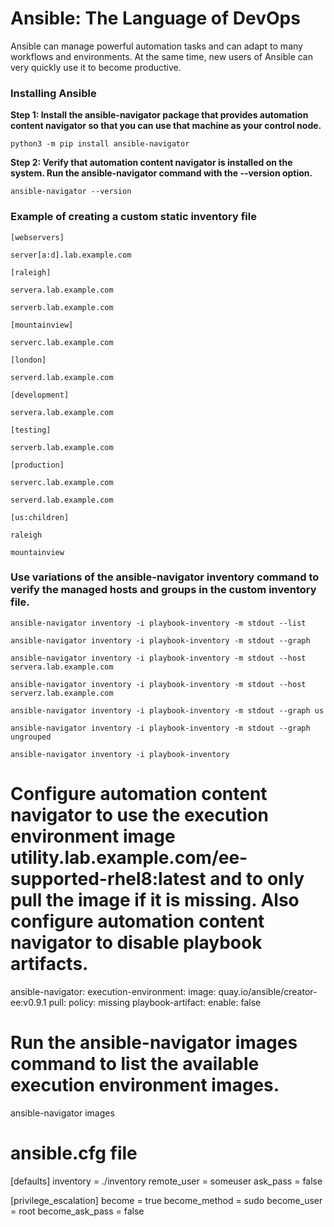 # Ansible: The Language of DevOps
Ansible can manage powerful automation tasks and can adapt to many workflows and environments. At the same time, new users of Ansible can very quickly use it to become productive.

### Installing Ansible 
**Step 1:  Install the ansible-navigator package that provides automation content navigator so that you can use that machine as your control node.**

`python3 -m pip install ansible-navigator`

**Step 2: Verify that automation content navigator is installed on the system. Run the ansible-navigator command with the --version option.**

`ansible-navigator --version`

### Example of creating a custom static inventory file

`[webservers]`

`server[a:d].lab.example.com`   



`[raleigh]`

`servera.lab.example.com`

`serverb.lab.example.com`   


`[mountainview]`

`serverc.lab.example.com`


`[london]`

`serverd.lab.example.com`


`[development]`

`servera.lab.example.com`


`[testing]`

`serverb.lab.example.com`


`[production]`

`serverc.lab.example.com`

`serverd.lab.example.com`


`[us:children]`

`raleigh`

`mountainview`

### Use variations of the ansible-navigator inventory command to verify the managed hosts and groups in the custom inventory file.

`ansible-navigator inventory -i playbook-inventory -m stdout --list `

`ansible-navigator inventory -i playbook-inventory -m stdout --graph`

`ansible-navigator inventory -i playbook-inventory -m stdout --host servera.lab.example.com`

`ansible-navigator inventory -i playbook-inventory -m stdout --host serverz.lab.example.com`

`ansible-navigator inventory -i playbook-inventory -m stdout --graph us`

`ansible-navigator inventory -i playbook-inventory -m stdout --graph ungrouped`

`ansible-navigator inventory -i playbook-inventory`

# Configure automation content navigator to use the execution environment image utility.lab.example.com/ee-supported-rhel8:latest and to only pull the image if it is missing. Also configure automation content navigator to disable playbook artifacts.

ansible-navigator:
  execution-environment:
    image: quay.io/ansible/creator-ee:v0.9.1
    pull:
      policy: missing
  playbook-artifact:
    enable: false

# Run the ansible-navigator images command to list the available execution environment images.

ansible-navigator images

# ansible.cfg file

[defaults]
inventory = ./inventory
remote_user = someuser
ask_pass = false

[privilege_escalation]
become = true
become_method = sudo
become_user = root
become_ask_pass = false


#
